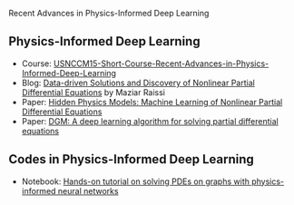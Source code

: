 Recent Advances in Physics-Informed Deep Learning

## <a  name='physics_dl'>Physics-Informed Deep Learning</a>
   *  Course: [USNCCM15-Short-Course-Recent-Advances-in-Physics-Informed-Deep-Learning](https://github.com/PredictiveIntelligenceLab/USNCCM15-Short-Course-Recent-Advances-in-Physics-Informed-Deep-Learning)
   *  Blog: [Data-driven Solutions and Discovery of Nonlinear Partial Differential Equations](http://www.dam.brown.edu/people/mraissi/research/1_physics_informed_neural_networks/) by Maziar Raissi
   *  Paper: [Hidden Physics Models: Machine Learning of Nonlinear Partial Differential Equations](https://arxiv.org/abs/1708.00588)
   *  Paper:  [DGM: A deep learning algorithm for solving partial differential equations](https://arxiv.org/abs/1708.07469)
  
 ## <a name='code'>Codes in Physics-Informed Deep Learning</a>
  * Notebook: [Hands-on tutorial on solving PDEs on graphs with physics-informed neural networks](https://github.com/PredictiveIntelligenceLab/USNCCM15-Short-Course-Recent-Advances-in-Physics-Informed-Deep-Learning/blob/master/notebooks/.ipynb_checkpoints/Graph%20PINNs-checkpoint.ipynb)


